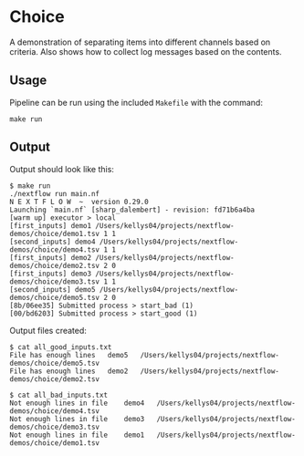 # Choice

A demonstration of separating items into different channels based on criteria. Also shows how to collect log messages based on the contents.

## Usage

Pipeline can be run using the included `Makefile` with the command:

```
make run
```

## Output

Output should look like this:

```
$ make run
./nextflow run main.nf
N E X T F L O W  ~  version 0.29.0
Launching `main.nf` [sharp_dalembert] - revision: fd71b6a4ba
[warm up] executor > local
[first_inputs] demo1 /Users/kellys04/projects/nextflow-demos/choice/demo1.tsv 1 1
[second_inputs] demo4 /Users/kellys04/projects/nextflow-demos/choice/demo4.tsv 1 1
[first_inputs] demo2 /Users/kellys04/projects/nextflow-demos/choice/demo2.tsv 2 0
[first_inputs] demo3 /Users/kellys04/projects/nextflow-demos/choice/demo3.tsv 1 1
[second_inputs] demo5 /Users/kellys04/projects/nextflow-demos/choice/demo5.tsv 2 0
[8b/06ee35] Submitted process > start_bad (1)
[00/bd6203] Submitted process > start_good (1)
```
Output files created:
```
$ cat all_good_inputs.txt
File has enough lines	demo5	/Users/kellys04/projects/nextflow-demos/choice/demo5.tsv
File has enough lines	demo2	/Users/kellys04/projects/nextflow-demos/choice/demo2.tsv

$ cat all_bad_inputs.txt
Not enough lines in file	demo4	/Users/kellys04/projects/nextflow-demos/choice/demo4.tsv
Not enough lines in file	demo3	/Users/kellys04/projects/nextflow-demos/choice/demo3.tsv
Not enough lines in file	demo1	/Users/kellys04/projects/nextflow-demos/choice/demo1.tsv
```
